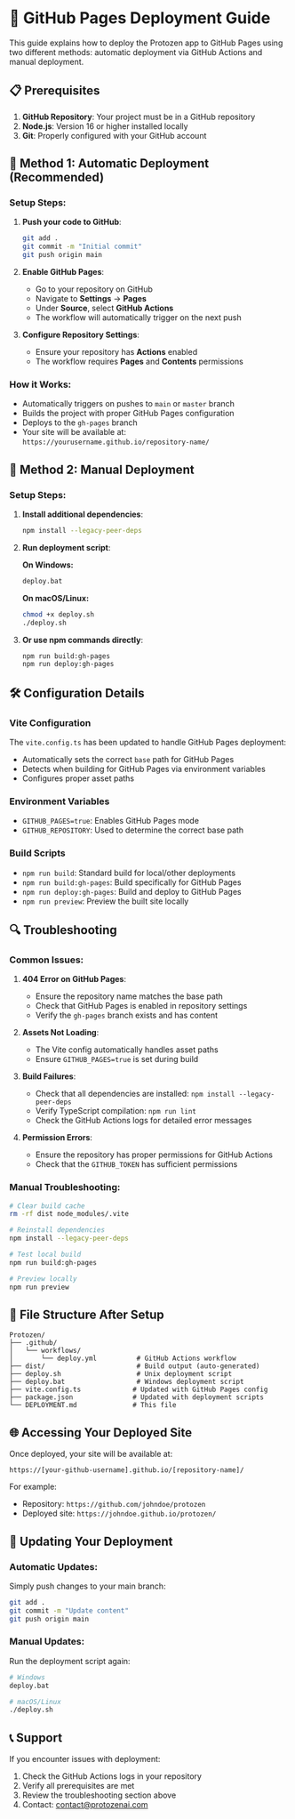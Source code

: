 # 🚀 GitHub Pages Deployment Guide

This guide explains how to deploy the Protozen app to GitHub Pages using two different methods: automatic deployment via GitHub Actions and manual deployment.

## 📋 Prerequisites

1. **GitHub Repository**: Your project must be in a GitHub repository
2. **Node.js**: Version 16 or higher installed locally
3. **Git**: Properly configured with your GitHub account

## 🤖 Method 1: Automatic Deployment (Recommended)

### Setup Steps:

1. **Push your code to GitHub**:
   ```bash
   git add .
   git commit -m "Initial commit"
   git push origin main
   ```

2. **Enable GitHub Pages**:
   - Go to your repository on GitHub
   - Navigate to **Settings** → **Pages**
   - Under **Source**, select **GitHub Actions**
   - The workflow will automatically trigger on the next push

3. **Configure Repository Settings**:
   - Ensure your repository has **Actions** enabled
   - The workflow requires **Pages** and **Contents** permissions

### How it Works:
- Automatically triggers on pushes to `main` or `master` branch
- Builds the project with proper GitHub Pages configuration
- Deploys to the `gh-pages` branch
- Your site will be available at: `https://yourusername.github.io/repository-name/`

## 🔧 Method 2: Manual Deployment

### Setup Steps:

1. **Install additional dependencies**:
   ```bash
   npm install --legacy-peer-deps
   ```

2. **Run deployment script**:
   
   **On Windows:**
   ```bash
   deploy.bat
   ```
   
   **On macOS/Linux:**
   ```bash
   chmod +x deploy.sh
   ./deploy.sh
   ```

3. **Or use npm commands directly**:
   ```bash
   npm run build:gh-pages
   npm run deploy:gh-pages
   ```

## 🛠️ Configuration Details

### Vite Configuration
The `vite.config.ts` has been updated to handle GitHub Pages deployment:
- Automatically sets the correct `base` path for GitHub Pages
- Detects when building for GitHub Pages via environment variables
- Configures proper asset paths

### Environment Variables
- `GITHUB_PAGES=true`: Enables GitHub Pages mode
- `GITHUB_REPOSITORY`: Used to determine the correct base path

### Build Scripts
- `npm run build`: Standard build for local/other deployments
- `npm run build:gh-pages`: Build specifically for GitHub Pages
- `npm run deploy:gh-pages`: Build and deploy to GitHub Pages
- `npm run preview`: Preview the built site locally

## 🔍 Troubleshooting

### Common Issues:

1. **404 Error on GitHub Pages**:
   - Ensure the repository name matches the base path
   - Check that GitHub Pages is enabled in repository settings
   - Verify the `gh-pages` branch exists and has content

2. **Assets Not Loading**:
   - The Vite config automatically handles asset paths
   - Ensure `GITHUB_PAGES=true` is set during build

3. **Build Failures**:
   - Check that all dependencies are installed: `npm install --legacy-peer-deps`
   - Verify TypeScript compilation: `npm run lint`
   - Check the GitHub Actions logs for detailed error messages

4. **Permission Errors**:
   - Ensure the repository has proper permissions for GitHub Actions
   - Check that the `GITHUB_TOKEN` has sufficient permissions

### Manual Troubleshooting:

```bash
# Clear build cache
rm -rf dist node_modules/.vite

# Reinstall dependencies
npm install --legacy-peer-deps

# Test local build
npm run build:gh-pages

# Preview locally
npm run preview
```

## 📁 File Structure After Setup

```
Protozen/
├── .github/
│   └── workflows/
│       └── deploy.yml          # GitHub Actions workflow
├── dist/                       # Build output (auto-generated)
├── deploy.sh                   # Unix deployment script
├── deploy.bat                  # Windows deployment script
├── vite.config.ts             # Updated with GitHub Pages config
├── package.json               # Updated with deployment scripts
└── DEPLOYMENT.md              # This file
```

## 🌐 Accessing Your Deployed Site

Once deployed, your site will be available at:
```
https://[your-github-username].github.io/[repository-name]/
```

For example:
- Repository: `https://github.com/johndoe/protozen`
- Deployed site: `https://johndoe.github.io/protozen/`

## 🔄 Updating Your Deployment

### Automatic Updates:
Simply push changes to your main branch:
```bash
git add .
git commit -m "Update content"
git push origin main
```

### Manual Updates:
Run the deployment script again:
```bash
# Windows
deploy.bat

# macOS/Linux
./deploy.sh
```

## 📞 Support

If you encounter issues with deployment:
1. Check the GitHub Actions logs in your repository
2. Verify all prerequisites are met
3. Review the troubleshooting section above
4. Contact: contact@protozenai.com
